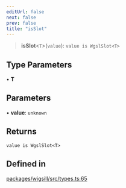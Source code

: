 ```yaml
---
editUrl: false
next: false
prev: false
title: "isSlot"
---
```


> **isSlot**\<`T`\>(`value`): `value is WgslSlot<T>`

## Type Parameters

• **T**

## Parameters

• **value**: `unknown`

## Returns

`value is WgslSlot<T>`

## Defined in

[packages/wigsill/src/types.ts:65](https://github.com/software-mansion-labs/wigsill/blob/3eabd476f023822e50f40404033f5b0520bf8089/packages/wigsill/src/types.ts#L65)
